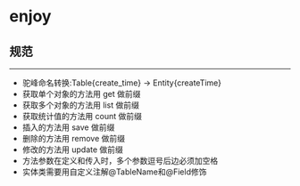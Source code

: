 # enjoy


## 规范 

---

* 驼峰命名转换:Table{create_time} -> Entity{createTime}
* 获取单个对象的方法用 get 做前缀
* 获取多个对象的方法用 list 做前缀
* 获取统计值的方法用 count 做前缀
* 插入的方法用 save 做前缀
* 删除的方法用 remove 做前缀
* 修改的方法用 update 做前缀
* 方法参数在定义和传入时，多个参数逗号后边必须加空格
* 实体类需要用自定义注解@TableName和@Field修饰

